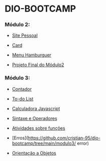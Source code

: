 # DIO-BOOTCAMP

### Módulo 2:

- [Site Pessoal](https://github.com/cristian-95/dio-bootcamp/tree/main/modulo2/introducao-html-css)

- [Card](https://github.com/cristian-95/dio-bootcamp/tree/main/modulo2/css-transitions/card)

- [Menu Hamburguer](https://github.com/cristian-95/dio-bootcamp/tree/main/modulo2/css-transitions/menu-hamburguer)

- [Projeto Final do Módulo2](https://github.com/cristian-95/dio-bootcamp/tree/main/modulo2/projeto-css)

### Módulo 3:

- [Contador](https://github.com/cristian-95/dio-bootcamp/tree/main/modulo3/contador)

- [To-do List](https://github.com/cristian-95/dio-bootcamp/tree/main/modulo3/todo-list)

- [Calculadora Javascript](https://github.com/cristian-95/dio-bootcamp/tree/main/modulo3/calc-js)

- [Sintaxe e Operadores](https://github.com/cristian-95/dio-bootcamp/tree/main/modulo3/sintaxe-e-operadores)

- [Atividades sobre funções](https://github.com/cristian-95/dio-bootcamp/tree/main/modulo3/funcoes)

- [Erros](https://github.com/cristian-95/dio-bootcamp/tree/main/modulo3/
error)

- [Orientação a Objetos](https://github.com/cristian-95/dio-bootcamp/tree/main/modulo3/orientacao-a-objetos)